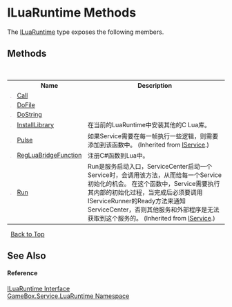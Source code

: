 # ILuaRuntime Methods
 

The <a href="94f69609-cd4e-d42d-4bcd-7e19dfd558ea">ILuaRuntime</a> type exposes the following members.


## Methods
&nbsp;<table><tr><th></th><th>Name</th><th>Description</th></tr><tr><td>![Public method](media/pubmethod.gif "Public method")</td><td><a href="acbbff19-0976-bd34-3485-dc901b79693a">Call</a></td><td></td></tr><tr><td>![Public method](media/pubmethod.gif "Public method")</td><td><a href="87573901-4c1b-a4b7-9517-95bbd4c0fec3">DoFile</a></td><td></td></tr><tr><td>![Public method](media/pubmethod.gif "Public method")</td><td><a href="1d738b08-6d5c-b0db-9b71-d55bbf6f9a6c">DoString</a></td><td></td></tr><tr><td>![Public method](media/pubmethod.gif "Public method")</td><td><a href="fc724bc6-13d6-af53-71e4-87ccf2d93964">InstallLibrary</a></td><td>
在当前的LuaRuntime中安装其他的C Lua库。</td></tr><tr><td>![Public method](media/pubmethod.gif "Public method")</td><td><a href="0de9df42-d93d-7656-9d63-f570ec7a9b3f">Pulse</a></td><td>
如果Service需要在每一帧执行一些逻辑，则需要添加到该函数中。
 (Inherited from <a href="741e402f-9585-4b18-9dbb-3b6ef80bacae">IService</a>.)</td></tr><tr><td>![Public method](media/pubmethod.gif "Public method")</td><td><a href="accb1aac-99b8-2484-60ba-96c2d2b9b717">RegLuaBridgeFunction</a></td><td>
注册C#函数到Lua中。</td></tr><tr><td>![Public method](media/pubmethod.gif "Public method")</td><td><a href="f104f28f-e451-0c44-4c12-b6b05539fdd9">Run</a></td><td>
Run是服务启动入口，ServiceCenter启动一个Service时，会调用该方法，从而给每一个Service初始化的机会。 在这个函数中，Service需要执行其内部的初始化过程，当完成后必须要调用IServiceRunner的Ready方法来通知 ServiceCenter，否则其他服务和外部程序是无法获取到这个服务的。
 (Inherited from <a href="741e402f-9585-4b18-9dbb-3b6ef80bacae">IService</a>.)</td></tr></table>&nbsp;
<a href="#iluaruntime-methods">Back to Top</a>

## See Also


#### Reference
<a href="94f69609-cd4e-d42d-4bcd-7e19dfd558ea">ILuaRuntime Interface</a><br /><a href="0ce109c1-664b-61df-f44d-f1eea7f8a1d9">GameBox.Service.LuaRuntime Namespace</a><br />